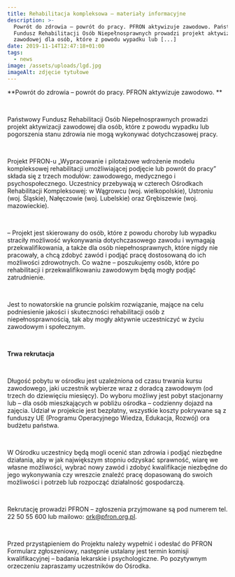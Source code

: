 ```yaml
---
title: Rehabilitacja kompleksowa – materiały informacyjne
description: >-
  Powrót do zdrowia – powrót do pracy. PFRON aktywizuje zawodowo. Państwowy
  Fundusz Rehabilitacji Osób Niepełnosprawnych prowadzi projekt aktywizacji
  zawodowej dla osób, które z powodu wypadku lub [...]
date: 2019-11-14T12:47:18+01:00
tags:
  - news
image: /assets/uploads/lgd.jpg
imageAlt: zdjęcie tytułowe
---
```

**Powrót do zdrowia – powrót do pracy. PFRON aktywizuje zawodowo. **

<Br>

Państwowy Fundusz Rehabilitacji Osób Niepełnosprawnych prowadzi projekt aktywizacji zawodowej dla osób, które z powodu wypadku lub pogorszenia stanu zdrowia nie mogą wykonywać dotychczasowej pracy.

<br>

Projekt PFRON-u „Wypracowanie i pilotażowe wdrożenie modelu kompleksowej rehabilitacji umożliwiającej podjęcie lub powrót do pracy” składa się z trzech modułów: zawodowego, medycznego i psychospołecznego. Uczestnicy przebywają w czterech Ośrodkach Rehabilitacji Kompleksowej: w Wągrowcu (woj. wielkopolskie), Ustroniu (woj. Śląskie), Nałęczowie (woj. Lubelskie) oraz Grębiszewie (woj. mazowieckie).

<br>

– Projekt jest skierowany do osób, które z powodu choroby lub wypadku straciły możliwość wykonywania dotychczasowego zawodu i wymagają przekwalifikowania, a także dla osób niepełnosprawnych, które nigdy nie pracowały, a chcą zdobyć zawód i podjąć pracę dostosowaną do ich możliwości zdrowotnych. Co ważne – poszukujemy osób, które po rehabilitacji i przekwalifikowaniu zawodowym będą mogły podjąć zatrudnienie.

<br>

Jest to nowatorskie na gruncie polskim rozwiązanie, mające na celu podniesienie jakości i skuteczności rehabilitacji osób z niepełnosprawnością, tak aby mogły aktywnie uczestniczyć w życiu zawodowym i społecznym.

<br>

**Trwa rekrutacja**

<br>

Długość pobytu w ośrodku jest uzależniona od czasu trwania kursu zawodowego, jaki uczestnik wybierze wraz z doradcą zawodowym (od trzech do dziewięciu miesięcy). Do wyboru możliwy jest pobyt stacjonarny lub – dla osób mieszkających w pobliżu ośrodka – codzienny dojazd na zajęcia. Udział w projekcie jest bezpłatny, wszystkie koszty pokrywane są z funduszy UE (Programu Operacyjnego Wiedza, Edukacja, Rozwój) ora budżetu państwa.

<br>

W Ośrodku uczestnicy będą mogli ocenić stan zdrowia i podjąć niezbędne działania, aby w jak największym stopniu odzyskać sprawność, wiarę we własne możliwości, wybrać nowy zawód i zdobyć kwalifikacje niezbędne do jego wykonywania czy wreszcie znaleźć pracę dopasowaną do swoich możliwości i potrzeb lub rozpocząć działalność gospodarczą.

<br>

Rekrutację prowadzi PFRON – zgłoszenia przyjmowane są pod numerem tel. 22 50 55 600 lub mailowo: ork@pfron.org.pl.

<br>

Przed przystąpieniem do Projektu należy wypełnić i odesłać do PFRON Formularz zgłoszeniowy, następnie ustalany jest termin komisji kwalifikacyjnej – badania lekarskie i psychologiczne. Po pozytywnym orzeczeniu zapraszamy uczestników do Ośrodka.
